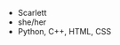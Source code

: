 - Scarlett
- she/her
- Python, C++, HTML, CSS

<!---
strawberryfru1t/strawberryfru1t is a ✨ special ✨ repository because its `README.md` (this file) appears on your GitHub profile.
You can click the Preview link to take a look at your changes.
--->
